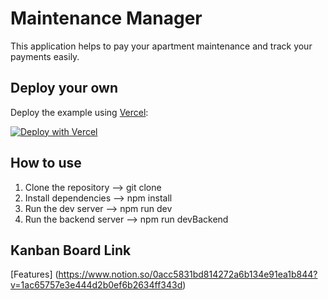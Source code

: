 # Maintenance Manager

This application helps to pay your apartment maintenance and track your payments easily.

## Deploy your own

Deploy the example using [Vercel](https://vercel.com?utm_source=github&utm_medium=readme&utm_campaign=next-example):

[![Deploy with Vercel](https://vercel.com/button)](https://vercel.com/new/git/external?repository-url=https://github.com/vercel/next.js/tree/canary/examples/with-tailwindcss&project-name=with-tailwindcss&repository-name=with-tailwindcss)

## How to use

1. Clone the repository --> git clone 
2. Install dependencies --> npm install
3. Run the dev server --> npm run dev
4. Run the backend server --> npm run devBackend

## Kanban Board Link

[Features] (https://www.notion.so/0acc5831bd814272a6b134e91ea1b844?v=1ac65757e3e444d2b0ef6b2634ff343d)